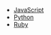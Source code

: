 - [JavaScript](technology/programming/javascript.md)
- [Python](technology/programming/python.md)
- [Ruby](technology/programming/ruby.md)
